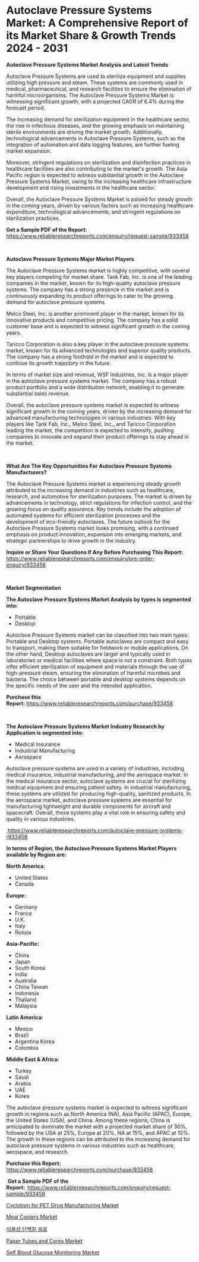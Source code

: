 <p><h1>Autoclave Pressure Systems Market: A Comprehensive Report of its Market Share & Growth Trends 2024 - 2031</h1></p><p><strong>Autoclave Pressure Systems Market Analysis and Latest Trends</strong></p>
<p><p>Autoclave Pressure Systems are used to sterilize equipment and supplies utilizing high pressure and steam. These systems are commonly used in medical, pharmaceutical, and research facilities to ensure the elimination of harmful microorganisms. The Autoclave Pressure Systems Market is witnessing significant growth, with a projected CAGR of 6.4% during the forecast period. </p><p>The increasing demand for sterilization equipment in the healthcare sector, the rise in infectious diseases, and the growing emphasis on maintaining sterile environments are driving the market growth. Additionally, technological advancements in Autoclave Pressure Systems, such as the integration of automation and data logging features, are further fueling market expansion.</p><p>Moreover, stringent regulations on sterilization and disinfection practices in healthcare facilities are also contributing to the market's growth. The Asia Pacific region is expected to witness substantial growth in the Autoclave Pressure Systems Market, owing to the increasing healthcare infrastructure development and rising investments in the healthcare sector.</p><p>Overall, the Autoclave Pressure Systems Market is poised for steady growth in the coming years, driven by various factors such as increasing healthcare expenditure, technological advancements, and stringent regulations on sterilization practices.</p></p>
<p><strong>Get a Sample PDF of the Report:&nbsp;</strong> <a href="https://www.reliableresearchreports.com/enquiry/request-sample/933458">https://www.reliableresearchreports.com/enquiry/request-sample/933458</a></p>
<p>&nbsp;</p>
<p><strong>Autoclave Pressure Systems Major Market Players</strong></p>
<p><p>The Autoclave Pressure Systems market is highly competitive, with several key players competing for market share. Tank Fab, Inc. is one of the leading companies in the market, known for its high-quality autoclave pressure systems. The company has a strong presence in the market and is continuously expanding its product offerings to cater to the growing demand for autoclave pressure systems.</p><p>Melco Steel, Inc. is another prominent player in the market, known for its innovative products and competitive pricing. The company has a solid customer base and is expected to witness significant growth in the coming years.</p><p>Taricco Corporation is also a key player in the autoclave pressure systems market, known for its advanced technologies and superior quality products. The company has a strong foothold in the market and is expected to continue its growth trajectory in the future.</p><p>In terms of market size and revenue, WSF Industries, Inc. is a major player in the autoclave pressure systems market. The company has a robust product portfolio and a wide distribution network, enabling it to generate substantial sales revenue.</p><p>Overall, the autoclave pressure systems market is expected to witness significant growth in the coming years, driven by the increasing demand for advanced manufacturing technologies in various industries. With key players like Tank Fab, Inc., Melco Steel, Inc., and Taricco Corporation leading the market, the competition is expected to intensify, pushing companies to innovate and expand their product offerings to stay ahead in the market.</p></p>
<p>&nbsp;</p>
<p><strong>What Are The Key Opportunities For Autoclave Pressure Systems Manufacturers?</strong></p>
<p><p>The Autoclave Pressure Systems market is experiencing steady growth attributed to the increasing demand in industries such as healthcare, research, and automotive for sterilization purposes. The market is driven by advancements in technology, strict regulations for infection control, and the growing focus on quality assurance. Key trends include the adoption of automated systems for efficient sterilization processes and the development of eco-friendly autoclaves. The future outlook for the Autoclave Pressure Systems market looks promising, with a continued emphasis on product innovation, expansion into emerging markets, and strategic partnerships to drive growth in the industry.</p></p>
<p><strong>Inquire or Share Your Questions If Any Before Purchasing This Report:</strong> <a href="https://www.reliableresearchreports.com/enquiry/pre-order-enquiry/933458">https://www.reliableresearchreports.com/enquiry/pre-order-enquiry/933458</a></p>
<p>&nbsp;</p>
<p><strong>Market Segmentation</strong></p>
<p><strong>The Autoclave Pressure Systems Market Analysis by types is segmented into:</strong></p>
<p><ul><li>Portable</li><li>Desktop</li></ul></p>
<p><p>Autoclave Pressure Systems market can be classified into two main types: Portable and Desktop systems. Portable autoclaves are compact and easy to transport, making them suitable for fieldwork or mobile applications. On the other hand, Desktop autoclaves are larger and typically used in laboratories or medical facilities where space is not a constraint. Both types offer efficient sterilization of equipment and materials through the use of high-pressure steam, ensuring the elimination of harmful microbes and bacteria. The choice between portable and desktop systems depends on the specific needs of the user and the intended application.</p></p>
<p><strong>Purchase this Report:&nbsp;</strong><a href="https://www.reliableresearchreports.com/purchase/933458">https://www.reliableresearchreports.com/purchase/933458</a></p>
<p>&nbsp;</p>
<p><strong>The Autoclave Pressure Systems Market Industry Research by Application is segmented into:</strong></p>
<p><ul><li>Medical Insurance</li><li>Industrial Manufacturing</li><li>Aerospace</li></ul></p>
<p><p>Autoclave pressure systems are used in a variety of industries, including medical insurance, industrial manufacturing, and the aerospace market. In the medical insurance sector, autoclave systems are crucial for sterilizing medical equipment and ensuring patient safety. In industrial manufacturing, these systems are utilized for producing high-quality, sanitized products. In the aerospace market, autoclave pressure systems are essential for manufacturing lightweight and durable components for aircraft and spacecraft. Overall, these systems play a vital role in ensuring safety and quality in various industries.</p></p>
<p><a href="https://www.reliableresearchreports.com/autoclave-pressure-systems-r933458">&nbsp;https://www.reliableresearchreports.com/autoclave-pressure-systems-r933458</a></p>
<p><strong>In terms of Region, the Autoclave Pressure Systems Market Players available by Region are:</strong></p>
<p>
    <p> <strong> North America: </strong>
        <ul>
            <li>United States</li>
            <li>Canada</li>
        </ul>
        </p> 
    <p> <strong> Europe: </strong>
        <ul>
            <li>Germany</li>
            <li>France</li>
            <li>U.K.</li>
            <li>Italy</li>
            <li>Russia</li>
        </ul>
        </p> 
    <p> <strong> Asia-Pacific: </strong>
        <ul>
            <li>China</li>
            <li>Japan</li>
            <li>South Korea</li>
            <li>India</li>
            <li>Australia</li>
            <li>China Taiwan</li>
            <li>Indonesia</li>
            <li>Thailand</li>
            <li>Malaysia</li>
        </ul>
        </p> 
    <p> <strong> Latin America: </strong>
        <ul>
            <li>Mexico</li>
            <li>Brazil</li>
            <li>Argentina Korea</li>
            <li>Colombia</li>
        </ul>
        </p> 
    <p> <strong> Middle East & Africa: </strong>
        <ul>
            <li>Turkey</li>
            <li>Saudi</li>
            <li>Arabia</li>
            <li>UAE</li>
            <li>Korea</li>
        </ul>
    </p>
    </p>
<p><p>The autoclave pressure systems market is expected to witness significant growth in regions such as North America (NA), Asia Pacific (APAC), Europe, the United States (USA), and China. Among these regions, China is anticipated to dominate the market with a projected market share of 30%, followed by the USA at 25%, Europe at 20%, NA at 15%, and APAC at 10%. The growth in these regions can be attributed to the increasing demand for autoclave pressure systems in various industries such as healthcare, aerospace, and research.</p></p>
<p><strong>Purchase this Report: </strong><a href="https://www.reliableresearchreports.com/purchase/933458">https://www.reliableresearchreports.com/purchase/933458</a></p>
<p>&nbsp;<strong>Get a Sample PDF of the Report:&nbsp;&nbsp;</strong><a href="https://www.reliableresearchreports.com/enquiry/request-sample/933458">https://www.reliableresearchreports.com/enquiry/request-sample/933458</a></p>
<p><strong></strong></p>
<p><p><a href="https://github.com/indrystar/Market-Research-Report-List-3/blob/main/cyclotron-for-pet-drug-manufacturing-market.md">Cyclotron for PET Drug Manufacturing Market</a></p><p><a href="https://view.publitas.com/reportprime-1/meal-coolers-market-trends-forecast-and-competitive-analysis-to-2031/">Meal Coolers Market</a></p><p><a href="https://github.com/PercyHagernes9778/Market-Research-Report-List-1/blob/main/720300935742.md">식물성 단백질 음료</a></p><p><a href="https://issuu.com/reportprime-2/docs/paper-tubes-and-cores-market-size-2030.pptx">Paper Tubes and Cores Market</a></p><p><a href="https://scarlet-rocket-c63.notion.site/Self-Blood-Glucose-Monitoring-Market-Trends-Forecast-and-Competitive-Analysis-to-2031-3e3bf076b6b54f969e37d6f3605dd3eb">Self Blood Glucose Monitoring Market</a></p></p>